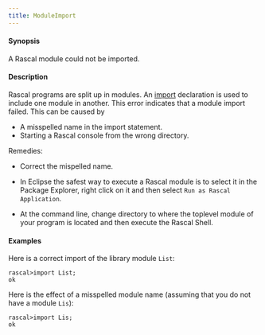 ```yaml
---
title: ModuleImport
---
```


#### Synopsis

A Rascal module could not be imported.

#### Description

Rascal programs are split up in modules.
An [import](../../Rascal/Declarations/Import/) declaration is used to include one module in another.
This error indicates that a module import failed.
This can be caused by 

*  A misspelled name in the import statement.
*  Starting a Rascal console from the wrong directory.

Remedies:

*  Correct the mispelled name.
*  In Eclipse the safest way to execute a Rascal module is to select it in the Package Explorer, 
right click on it and then select `Run as Rascal Application`.

*  At the command line, change directory to where the toplevel module of your program is located and then execute the Rascal Shell.

#### Examples

Here is a correct import of the library module `List`:

```rascal-shell 
rascal>import List;
ok
```
Here is the effect of a misspelled module name (assuming that you do not have a module `Lis`):

```rascal-shell ,error
rascal>import Lis;
ok
```

